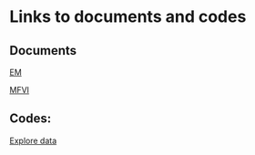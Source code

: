 # Links to documents and codes

## Documents
[EM](https://lucajiang.github.io/Mixed-Effect-Model-Numerical-Algorithm/lmm_em)

[MFVI](https://lucajiang.github.io/Mixed-Effect-Model-Numerical-Algorithm/lmm_mfvi)

## Codes:
[Explore data](https://lucajiang.github.io/Mixed-Effect-Model-Numerical-Algorithm/explore_data)